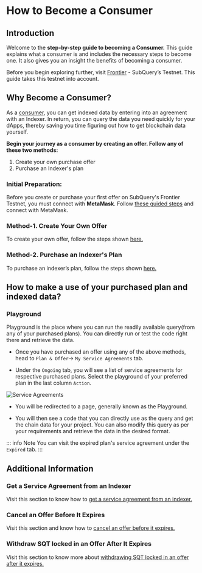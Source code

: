 # How to Become a Consumer

## Introduction 

Welcome to the **step-by-step guide to becoming a Consumer.** This guide explains what a consumer is and includes the necessary steps to become one. It also gives you an insight the benefits of becoming a consumer. 

Before you begin exploring further, visit [Frontier](https://frontier.subquery.network/explorer) - SubQuery’s Testnet. This guide takes this testnet into account.  

## Why Become a Consumer?

As a [consumer](../../consumers.md), you can get indexed data by entering into an agreement with an Indexer. In return, you can query the data you need quickly for your dApps, thereby saving you time figuring out how to get blockchain data yourself. 

**Begin your journey as a consumer by creating an offer. Follow any of these two methods:**

1. Create your own purchase offer
2. Purchase an Indexer's plan 

### Initial Preparation: 

Before you create or purchase your first offer on SubQuery's Frontier Testnet, you must connect with **MetaMask**. Follow [these guided steps](../metamask/connect-metamask.md) and connect with MetaMask. 

### Method-1. Create Your Own Offer

To create your own offer, follow the steps shown [here.](../season3-challenges/season3.md#_1-create-a-purchase-offer)

### Method-2. Purchase an Indexer's Plan 

To purchase an indexer’s plan, follow the steps shown [here.](../season3-challenges/season3.md#_5-purchase-a-plan-from-an-indexer)



## How to make a use of your purchased plan and indexed data?

### Playground 

Playground is the place where you can run the readily available query(from any of your purchased plans). You can directly run or test the code right there and retrieve the data. 


- Once you have purchased an offer using any of the above methods, head to `Plan & Offer`-> `My Service Agreements` tab.

- Under the `Ongoing` tab, you will see a list of service agreements for respective purchased plans. Select the playground of your preferred plan in the last column `Action`.

![Service Agreements](/assets/img/service_agreement.png)

- You will be redirected to a page, generally known as the Playground. 

- You will then see a code that you can directly use as the query and get the chain data for your project. You can also modify this query as per your requirements and retrieve the data in the desired format. 

::: info Note
You can visit the expired plan's service agreement under the `Expired` tab. 
:::


## Additional Information


### Get a Service Agreement from an Indexer

Visit this section to know how to [get a service agreement from an indexer.](../season3-challenges/season3.md#_2-get-a-service-agreement-from-an-indexer)

### Cancel an Offer Before It Expires

Visit this section and know how to [cancel an offer before it expires.](../season3-challenges/season3.md#_3-cancel-an-offer-before-it-expires) 

### Withdraw SQT locked in an Offer After It Expires

Visit this section to know more about [withdrawing SQT locked in an offer after it expires.](../season3-challenges/season3.md#_4-withdraw-sqt-locked-in-an-offer-after-it-expires)